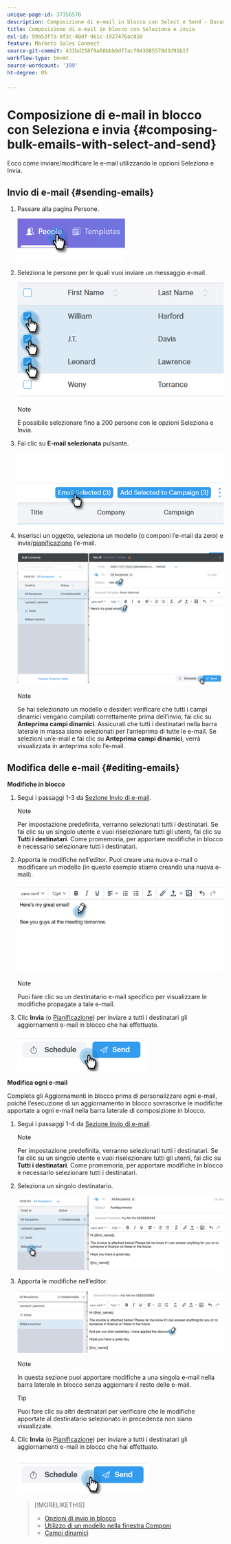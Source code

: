 ```yaml
---
unique-page-id: 37356578
description: Composizione di e-mail in blocco con Select e Send - Documenti Marketo - Documentazione del prodotto
title: Composizione di e-mail in blocco con Seleziona e invia
exl-id: 99a53f7a-bf3c-40df-961c-1927476acd10
feature: Marketo Sales Connect
source-git-commit: 431bd258f9a68bbb9df7acf043085578d3d91b1f
workflow-type: tm+mt
source-wordcount: '399'
ht-degree: 0%

---
```


# Composizione di e-mail in blocco con Seleziona e invia {#composing-bulk-emails-with-select-and-send}

Ecco come inviare/modificare le e-mail utilizzando le opzioni Seleziona e Invia.

## Invio di e-mail {#sending-emails}

1. Passare alla pagina Persone.

   ![](assets/one-2.png)

1. Seleziona le persone per le quali vuoi inviare un messaggio e-mail.

   ![](assets/two-2.png)

   >[!NOTE]
   >
   >È possibile selezionare fino a 200 persone con le opzioni Seleziona e Invia.

1. Fai clic su **E-mail selezionata** pulsante.

   ![](assets/three-2.png)

1. Inserisci un oggetto, seleziona un modello (o componi l’e-mail da zero) e invia/[pianificazione](/help/marketo/product-docs/marketo-sales-connect/email/using-the-compose-window/scheduling-an-email.md) l’e-mail.

   ![](assets/four-2.png)

   >[!NOTE]
   >
   >Se hai selezionato un modello e desideri verificare che tutti i campi dinamici vengano compilati correttamente prima dell’invio, fai clic su **Anteprima campi dinamici**. Assicurati che tutti i destinatari nella barra laterale in massa siano selezionati per l’anteprima di tutte le e-mail. Se selezioni un’e-mail e fai clic su **Anteprima campi dinamici**, verrà visualizzata in anteprima solo l’e-mail.

## Modifica delle e-mail {#editing-emails}

**Modifiche in blocco**

1. Segui i passaggi 1-3 da [Sezione Invio di e-mail](#sending-emails).

   >[!NOTE]
   >
   >Per impostazione predefinita, verranno selezionati tutti i destinatari. Se fai clic su un singolo utente e vuoi riselezionare tutti gli utenti, fai clic su **Tutti i destinatari**. Come promemoria, per apportare modifiche in blocco è necessario selezionare tutti i destinatari.

1. Apporta le modifiche nell’editor. Puoi creare una nuova e-mail o modificare un modello (in questo esempio stiamo creando una nuova e-mail).

   ![](assets/bulk-three.png)

   >[!NOTE]
   >
   >Puoi fare clic su un destinatario e-mail specifico per visualizzare le modifiche propagate a tale e-mail.

1. Clic **Invia** (o [Pianificazione](/help/marketo/product-docs/marketo-sales-connect/email/using-the-compose-window/scheduling-an-email.md)) per inviare a tutti i destinatari gli aggiornamenti e-mail in blocco che hai effettuato.

   ![](assets/bulk-four.png)

**Modifica ogni e-mail**

Completa gli Aggiornamenti in blocco prima di personalizzare ogni e-mail, poiché l’esecuzione di un aggiornamento in blocco sovrascrive le modifiche apportate a ogni e-mail nella barra laterale di composizione in blocco.

1. Segui i passaggi 1-4 da [Sezione Invio di e-mail](#sending-emails).

   >[!NOTE]
   >
   >Per impostazione predefinita, verranno selezionati tutti i destinatari. Se fai clic su un singolo utente e vuoi riselezionare tutti gli utenti, fai clic su **Tutti i destinatari**. Come promemoria, per apportare modifiche in blocco è necessario selezionare tutti i destinatari.

1. Seleziona un singolo destinatario.

   ![](assets/each-two.png)

1. Apporta le modifiche nell’editor.

   ![](assets/each-three.png)

   >[!NOTE]
   >
   >In questa sezione puoi apportare modifiche a una singola e-mail nella barra laterale in blocco senza aggiornare il resto delle e-mail.

   >[!TIP]
   >
   >Puoi fare clic su altri destinatari per verificare che le modifiche apportate al destinatario selezionato in precedenza non siano visualizzate.

1. Clic **Invia** (o [Pianificazione](/help/marketo/product-docs/marketo-sales-connect/email/using-the-compose-window/scheduling-an-email.md)) per inviare a tutti i destinatari gli aggiornamenti e-mail in blocco che hai effettuato.

   ![](assets/each-four.png)

   >[!MORELIKETHIS]
   >
   >* [Opzioni di invio in blocco](/help/marketo/product-docs/marketo-sales-connect/email/using-the-compose-window/bulk-sending-options.md)
   >* [Utilizzo di un modello nella finestra Componi](/help/marketo/product-docs/marketo-sales-connect/email/using-the-compose-window/using-a-template-in-the-compose-window.md)
   >* [Campi dinamici](/help/marketo/product-docs/marketo-sales-connect/templates/dynamic-fields/how-to-insert-dynamic-fields.md)
